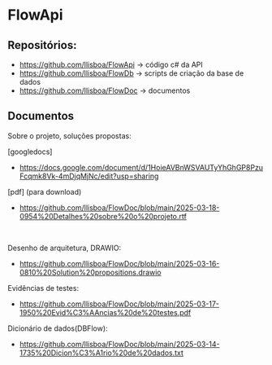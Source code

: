 # FlowApi

## Repositórios:
* https://github.com/llisboa/FlowApi -> código c# da API
* https://github.com/llisboa/FlowDb -> scripts de criação da base de dados
* https://github.com/llisboa/FlowDoc -> documentos

## Documentos
Sobre o projeto, soluções propostas:

[googledocs]
* https://docs.google.com/document/d/1HoieAVBnWSVAUTyYhGhGP8PzuFcqmk8Vk-4mDjqMjNc/edit?usp=sharing

[pdf] (para download)
* https://github.com/llisboa/FlowDoc/blob/main/2025-03-18-0954%20Detalhes%20sobre%20o%20projeto.rtf


<br>

Desenho de arquitetura, DRAWIO:
* https://github.com/llisboa/FlowDoc/blob/main/2025-03-16-0810%20Solution%20propositions.drawio

Evidências de testes:
* https://github.com/llisboa/FlowDoc/blob/main/2025-03-17-1950%20Evid%C3%AAncias%20de%20testes.pdf

Dicionário de dados(DBFlow):
* https://github.com/llisboa/FlowDoc/blob/main/2025-03-14-1735%20Dicion%C3%A1rio%20de%20dados.txt


